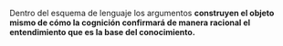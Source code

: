 Dentro del esquema de lenguaje los argumentos <b>construyen<b/> el objeto mismo de cómo la cognición confirmará de manera racional el entendimiento que es la base del conocimiento.
